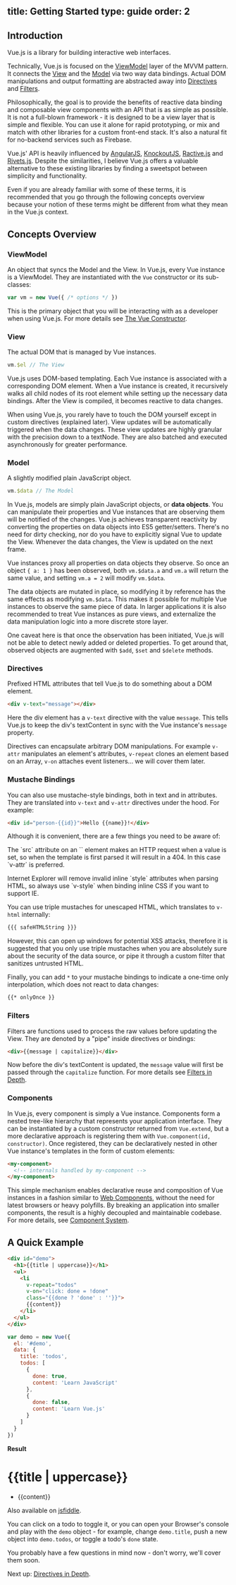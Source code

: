 title: Getting Started
type: guide
order: 2
---

## Introduction

Vue.js is a library for building interactive web interfaces.

Technically, Vue.js is focused on the [ViewModel](#ViewModel) layer of the MVVM pattern. It connects the [View](#View) and the [Model](#Model) via two way data bindings. Actual DOM manipulations and output formatting are abstracted away into [Directives](#Directives) and [Filters](#Filters).

Philosophically, the goal is to provide the benefits of reactive data binding and composable view components with an API that is as simple as possible. It is not a full-blown framework - it is designed to be a view layer that is simple and flexible. You can use it alone for rapid prototyping, or mix and match with other libraries for a custom front-end stack. It's also a natural fit for no-backend services such as Firebase.

Vue.js' API is heavily influenced by [AngularJS], [KnockoutJS], [Ractive.js] and [Rivets.js]. Despite the similarities, I believe Vue.js offers a valuable alternative to these existing libraries by finding a sweetspot between simplicity and functionality.

Even if you are already familiar with some of these terms, it is recommended that you go through the following concepts overview because your notion of these terms might be different from what they mean in the Vue.js context.

## Concepts Overview

### ViewModel

An object that syncs the Model and the View. In Vue.js, every Vue instance is a ViewModel. They are instantiated with the `Vue` constructor or its sub-classes:

```js
var vm = new Vue({ /* options */ })
```

This is the primary object that you will be interacting with as a developer when using Vue.js. For more details see [The Vue Constructor](/api/).

### View

The actual DOM that is managed by Vue instances.

```js
vm.$el // The View
```

Vue.js uses DOM-based templating. Each Vue instance is associated with a corresponding DOM element. When a Vue instance is created, it recursively walks all child nodes of its root element while setting up the necessary data bindings. After the View is compiled, it becomes reactive to data changes.

When using Vue.js, you rarely have to touch the DOM yourself except in custom directives (explained later). View updates will be automatically triggered when the data changes. These view updates are highly granular with the precision down to a textNode. They are also batched and executed asynchronously for greater performance.

### Model

A slightly modified plain JavaScript object.

```js
vm.$data // The Model
```

In Vue.js, models are simply plain JavaScript objects, or **data objects**. You can manipulate their properties and Vue instances that are observing them will be notified of the changes. Vue.js achieves transparent reactivity by converting the properties on data objects into ES5 getter/setters. There's no need for dirty checking, nor do you have to explicitly signal Vue to update the View. Whenever the data changes, the View is updated on the next frame.

Vue instances proxy all properties on data objects they observe. So once an object `{ a: 1 }` has been observed, both `vm.$data.a` and `vm.a` will return the same value, and setting `vm.a = 2` will modify `vm.$data`.

The data objects are mutated in place, so modifying it by reference has the same effects as modifying `vm.$data`. This makes it possible for multiple Vue instances to observe the same piece of data. In larger applications it is also recommended to treat Vue instances as pure views, and externalize the data manipulation logic into a more discrete store layer.

One caveat here is that once the observation has been initiated, Vue.js will not be able to detect newly added or deleted properties. To get around that, observed objects are augmented with `$add`, `$set` and `$delete` methods.

### Directives

Prefixed HTML attributes that tell Vue.js to do something about a DOM element.

```html
<div v-text="message"></div>
```

Here the div element has a `v-text` directive with the value `message`. This tells Vue.js to keep the div's textContent in sync with the Vue instance's `message` property.

Directives can encapsulate arbitrary DOM manipulations. For example `v-attr` manipulates an element's attributes, `v-repeat` clones an element based on an Array, `v-on` attaches event listeners... we will cover them later.

### Mustache Bindings

You can also use mustache-style bindings, both in text and in attributes. They are translated into `v-text` and `v-attr` directives under the hood. For example:

```html
<div id="person-{{id}}">Hello {{name}}!</div>
```

Although it is convenient, there are a few things you need to be aware of:

<p class="tip">The `src` attribute on an `<image>` element makes an HTTP request when a value is set, so when the template is first parsed it will result in a 404. In this case `v-attr` is preferred.</p>

<p class="tip">Internet Explorer will remove invalid inline `style` attributes when parsing HTML, so always use `v-style` when binding inline CSS if you want to support IE.</p>

You can use triple mustaches for unescaped HTML, which translates to `v-html` internally:

``` html
{{{ safeHTMLString }}}
```

However, this can open up windows for potential XSS attacks, therefore it is suggested that you only use triple mustaches when you are absolutely sure about the security of the data source, or pipe it through a custom filter that sanitizes untrusted HTML.

Finally, you can add `*` to your mustache bindings to indicate a one-time only interpolation, which does not react to data changes:

``` html
{{* onlyOnce }}
```

### Filters

Filters are functions used to process the raw values before updating the View. They are denoted by a "pipe" inside directives or bindings:

```html
<div>{{message | capitalize}}</div>
```

Now before the div's textContent is updated, the `message` value will first be passed through the `capitalize` function. For more details see [Filters in Depth](/guide/filters.html).

### Components

In Vue.js, every component is simply a Vue instance. Components form a nested tree-like hierarchy that represents your application interface. They can be instantiated by a custom constructor returned from `Vue.extend`, but a more declarative approach is registering them with `Vue.component(id, constructor)`. Once registered, they can be declaratively nested in other Vue instance's templates in the form of custom elements:

``` html
<my-component>
  <!-- internals handled by my-component -->
</my-component>
```

This simple mechanism enables declarative reuse and composition of Vue instances in a fashion similar to [Web Components](http://www.w3.org/TR/components-intro/), without the need for latest browsers or heavy polyfills. By breaking an application into smaller components, the result is a highly decoupled and maintainable codebase. For more details, see [Component System](/guide/components.html).

## A Quick Example

``` html
<div id="demo">
  <h1>{{title | uppercase}}</h1>
  <ul>
    <li
      v-repeat="todos"
      v-on="click: done = !done"
      class="{{done ? 'done' : ''}}">
      {{content}}
    </li>
  </ul>
</div>
```

``` js
var demo = new Vue({
  el: '#demo',
  data: {
    title: 'todos',
    todos: [
      {
        done: true,
        content: 'Learn JavaScript'
      },
      {
        done: false,
        content: 'Learn Vue.js'
      }
    ]
  }
})
```

**Result**

<div id="demo"><h1>&#123;&#123;title | uppercase&#125;&#125;</h1><ul><li v-repeat="todos" v-on="click: done = !done" class="&#123;&#123;done ? 'done' : ''&#125;&#125;">&#123;&#123;content&#125;&#125;</li></ul></div>
<script>
var demo = new Vue({
  el: '#demo',
  data: {
    title: 'todos',
    todos: [
      {
        done: true,
        content: 'Learn JavaScript'
      },
      {
        done: false,
        content: 'Learn Vue.js'
      }
    ]
  }
})
</script>

Also available on [jsfiddle](http://jsfiddle.net/yyx990803/yMv7y/).

You can click on a todo to toggle it, or you can open your Browser's console and play with the `demo` object - for example, change `demo.title`, push a new object into `demo.todos`, or toggle a todo's `done` state.

You probably have a few questions in mind now - don't worry, we'll cover them soon. 

Next up: [Directives in Depth](/guide/directives.html).

[AngularJS]: http://angularjs.org
[KnockoutJS]: http://knockoutjs.com
[Ractive.js]: http://ractivejs.org
[Rivets.js]: http://www.rivetsjs.com
